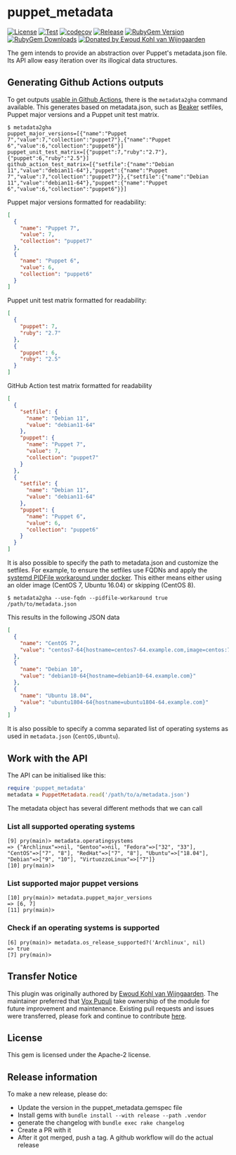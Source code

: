 # puppet_metadata

[![License](https://img.shields.io/github/license/voxpupuli/puppet_metadata.svg)](https://github.com/voxpupuli/puppet_metadata/blob/master/LICENSE)
[![Test](https://github.com/voxpupuli/puppet_metadata/actions/workflows/test.yml/badge.svg)](https://github.com/voxpupuli/puppet_metadata/actions/workflows/test.yml)
[![codecov](https://codecov.io/gh/voxpupuli/puppet_metadata/branch/master/graph/badge.svg?token=Mypkl78hvK)](https://codecov.io/gh/voxpupuli/puppet_metadata)
[![Release](https://github.com/voxpupuli/puppet_metadata/actions/workflows/release.yml/badge.svg)](https://github.com/voxpupuli/puppet_metadata/actions/workflows/release.yml)
[![RubyGem Version](https://img.shields.io/gem/v/puppet_metadata.svg)](https://rubygems.org/gems/puppet_metadata)
[![RubyGem Downloads](https://img.shields.io/gem/dt/puppet_metadata.svg)](https://rubygems.org/gems/puppet_metadata)
[![Donated by Ewoud Kohl van Wijngaarden](https://img.shields.io/badge/donated%20by-Ewoud%20Kohl%20van%20Wijngaarden-fb7047.svg)](#transfer-notice)

The gem intends to provide an abstraction over Puppet's metadata.json file. Its API allow easy iteration over its illogical data structures.

## Generating Github Actions outputs

To get outputs [usable in Github Actions](https://docs.github.com/en/free-pro-team@latest/actions/reference/workflow-commands-for-github-actions), there is the `metadata2gha` command available. This generates based on metadata.json, such as [Beaker](https://github.com/voxpupuli/beaker) setfiles, Puppet major versions and a Puppet unit test matrix.

```console
$ metadata2gha
puppet_major_versions=[{"name":"Puppet 7","value":7,"collection":"puppet7"},{"name":"Puppet 6","value":6,"collection":"puppet6"}]
puppet_unit_test_matrix=[{"puppet":7,"ruby":"2.7"},{"puppet":6,"ruby":"2.5"}]
github_action_test_matrix=[{"setfile":{"name":"Debian 11","value":"debian11-64"},"puppet":{"name":"Puppet 7","value":7,"collection":"puppet7"}},{"setfile":{"name":"Debian 11","value":"debian11-64"},"puppet":{"name":"Puppet 6","value":6,"collection":"puppet6"}}]
```

Puppet major versions formatted for readability:
```json
[
  {
    "name": "Puppet 7",
    "value": 7,
    "collection": "puppet7"
  },
  {
    "name": "Puppet 6",
    "value": 6,
    "collection": "puppet6"
  }
]
```

Puppet unit test matrix formatted for readability:
```json
[
  {
    "puppet": 7,
    "ruby": "2.7"
  },
  {
    "puppet": 6,
    "ruby": "2.5"
  }
]
```

GitHub Action test matrix formatted for readability
```json
[
  {
    "setfile": {
      "name": "Debian 11",
      "value": "debian11-64"
    },
    "puppet": {
      "name": "Puppet 7",
      "value": 7,
      "collection": "puppet7"
    }
  },
  {
    "setfile": {
      "name": "Debian 11",
      "value": "debian11-64"
    },
    "puppet": {
      "name": "Puppet 6",
      "value": 6,
      "collection": "puppet6"
    }
  }
]
```

It is also possible to specify the path to metadata.json and customize the setfiles. For example, to ensure the setfiles use FQDNs and apply the [systemd PIDFile workaround under docker](https://github.com/docker/for-linux/issues/835). This either means either using an older image (CentOS 7, Ubuntu 16.04) or skipping (CentOS 8).

```console
$ metadata2gha --use-fqdn --pidfile-workaround true /path/to/metadata.json
```

This results in the following JSON data
```json
[
  {
    "name": "CentOS 7",
    "value": "centos7-64{hostname=centos7-64.example.com,image=centos:7.6.1810}"
  },
  {
    "name": "Debian 10",
    "value": "debian10-64{hostname=debian10-64.example.com}"
  },
  {
    "name": "Ubuntu 18.04",
    "value": "ubuntu1804-64{hostname=ubuntu1804-64.example.com}"
  }
]
```

It is also possible to specify a comma separated list of operating systems as used in `metadata.json` (`CentOS,Ubuntu`).

## Work with the API

The API can be initialised like this:

```ruby
require 'puppet_metadata'
metadata = PuppetMetadata.read('/path/to/a/metadata.json')
```

The metadata object has several different methods that we can call

### List all supported operating systems

```
[9] pry(main)> metadata.operatingsystems
=> {"Archlinux"=>nil, "Gentoo"=>nil, "Fedora"=>["32", "33"], "CentOS"=>["7", "8"], "RedHat"=>["7", "8"], "Ubuntu"=>["18.04"], "Debian"=>["9", "10"], "VirtuozzoLinux"=>["7"]}
[10] pry(main)>
```

### List supported major puppet versions

```
[10] pry(main)> metadata.puppet_major_versions
=> [6, 7]
[11] pry(main)>
```

### Check if an operating systems is supported

```
[6] pry(main)> metadata.os_release_supported?('Archlinux', nil)
=> true
[7] pry(main)>
```

## Transfer Notice

This plugin was originally authored by [Ewoud Kohl van Wijngaarden](https://github.com/ekohl).
The maintainer preferred that [Vox Pupuli](https://voxpupuli.org/) take ownership of the module for future improvement and maintenance.
Existing pull requests and issues were transferred, please fork and continue to contribute [here](https://github.com/voxpupuli/puppet_metadata).

## License

This gem is licensed under the Apache-2 license.

## Release information

To make a new release, please do:
* Update the version in the puppet_metadata.gemspec file
* Install gems with `bundle install --with release --path .vendor`
* generate the changelog with `bundle exec rake changelog`
* Create a PR with it
* After it got merged, push a tag. A github workflow will do the actual release
